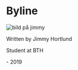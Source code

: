 Byline
========

<div class="article_byline">
    <img class="byline_article_img" src="img/jimmysmall.jpg" alt="bild på jimmy">
    <p>Written by Jimmy Hortlund</p>
    <p>Student at BTH</p>
    <p>- 2019</p>
</div>
